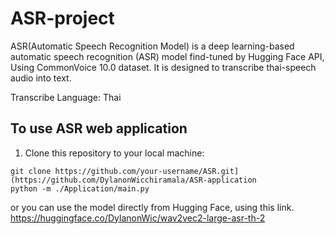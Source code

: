 # ASR-project

ASR(Automatic Speech Recognition Model) is a deep learning-based automatic speech recognition (ASR) model find-tuned by Hugging Face API, Using CommonVoice 10.0 dataset. It is designed to transcribe thai-speech audio into text.

Transcribe Language:
Thai

## To use ASR web application

1. Clone this repository to your local machine:
```
git clone https://github.com/your-username/ASR.git](https://github.com/DylanonWicchiramala/ASR-application
python -m ./Application/main.py
```

or you can use the model directly from Hugging Face, using this link.
https://huggingface.co/DylanonWic/wav2vec2-large-asr-th-2

